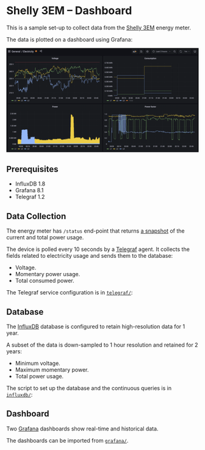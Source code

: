 # Shelly 3EM – Dashboard

This is a sample set-up to collect data from the [Shelly 3EM](https://shelly.cloud/products/shelly-3em-smart-home-automation-energy-meter/) energy meter.

The data is plotted on a dashboard using Grafana:

![Dashboard sample](dashboard.png)

## Prerequisites

* InfluxDB 1.8
* Grafana 8.1
* Telegraf 1.2

## Data Collection

The energy meter has `/status` end-point that returns [a snapshot](status-sample.json) of the current and total power usage.

The device is polled every 10 seconds by a [Telegraf](https://docs.influxdata.com/telegraf/v1.20/) agent. It collects the fields related to electricity usage and sends them to the database:

* Voltage.
* Momentary power usage.
* Total consumed power.

The Telegraf service configuration is in [`telegraf/`](telegraf):

## Database

The [InfluxDB](https://docs.influxdata.com/influxdb/v1.8/) database is configured to retain high-resolution data for 1 year.

A subset of the data is down-sampled to 1 hour resolution and retained for 2 years:
* Minimum voltage.
* Maximum momentary power.
* Total power usage.

The script to set up the database and the continuous queries is in [`influxdb/`](influxdb):

## Dashboard

Two [Grafana](https://grafana.com/docs/grafana/latest/) dashboards show real-time and historical data.

The dashboards can be imported from [`grafana/`](grafana).

